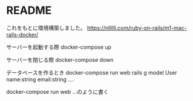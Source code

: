 # README
これをもとに環境構築しました。
https://nllllll.com/ruby-on-rails/m1-mac-rails-docker/

サーバーを起動する際
docker-compose up

サーバーを閉じる際
docker-compose down

データベースを作るとき
docker-compose run web rails g model User name:string email:string ....


docker-compose run web ...のように書く
